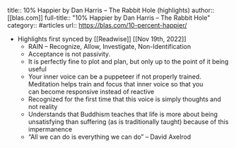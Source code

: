title:: 10% Happier by Dan Harris – The Rabbit Hole (highlights)
author:: [[blas.com]]
full-title:: "10% Happier by Dan Harris – The Rabbit Hole"
category:: #articles
url:: https://blas.com/10-percent-happier/

- Highlights first synced by [[Readwise]] [[Nov 19th, 2022]]
	- RAIN – Recognize, Allow, Investigate, Non-Identification
	- Acceptance is not passivity.
	- It is perfectly fine to plot and plan, but only up to the point of it being useful
	- Your inner voice can be a puppeteer if not properly trained. Meditation helps train and focus that inner voice so that you can become responsive instead of reactive
	- Recognized for the first time that this voice is simply thoughts and not reality
	- Understands that Buddhism teaches that life is more about being unsatisfying than suffering (as is traditionally taught) because of this impermanence
	- “All we can do is everything we can do” – David Axelrod